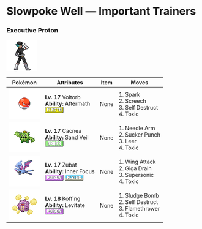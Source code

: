 # Slowpoke Well — Important Trainers

### Executive Proton

![Executive Proton](../../assets/important_trainers/proton.png "Executive Proton")

| Pokémon | Attributes | Item | Moves |
|:-------:|------------|:----:|-------|
| ![Voltorb](../../assets/sprites/voltorb/front.gif "Voltorb: It rolls to move. If the ground is uneven, a sudden jolt from hitting a bump can cause it to explode.") | **Lv. 17** Voltorb<br>**Ability:** <span class="tooltip" title="Damages the foe landing the finishing hit.">Aftermath</span><br>![electric](../../assets/types/electric.png "Electric") | None | 1. <span class="tooltip" title="The user throws an electrically charged tackle at the foe. It may also leave the target paralyzed.">Spark</span><br>2. <span class="tooltip" title="An earsplitting screech is emitted to sharply reduce the foe’s Defense stat. ">Screech</span><br>3. <span class="tooltip" title="The user blows up to inflict damage on all Pokémon in battle. The user faints upon using this move.">Self Destruct</span><br>4. <span class="tooltip" title="A move that leaves the target badly poisoned. Its poison damage worsens every turn.">Toxic</span> |
| ![Cacnea](../../assets/sprites/cacnea/front.gif "Cacnea: It lives in arid locations. Its yellow flowers bloom once a year.") | **Lv. 17** Cacnea<br>**Ability:** <span class="tooltip" title="Boosts the Pokémon’s evasion in a sandstorm.">Sand Veil</span><br>![grass](../../assets/types/grass.png "Grass") | None | 1. <span class="tooltip" title="The user attacks by wildly swinging its thorny arms. It may also make the target flinch.">Needle Arm</span><br>2. <span class="tooltip" title="This move enables the user to attack first. It fails if the foe is not readying an attack, however.">Sucker Punch</span><br>3. <span class="tooltip" title="The foe is given an intimidating leer with sharp eyes. The target’s Defense stat is reduced.">Leer</span><br>4. <span class="tooltip" title="A move that leaves the target badly poisoned. Its poison damage worsens every turn.">Toxic</span> |
| ![Zubat](../../assets/sprites/zubat/front.gif "Zubat: While flying, it constantly emits ultrasonic waves from its mouth to check its surroundings.") | **Lv. 17** Zubat<br>**Ability:** <span class="tooltip" title="The Pokémon is protected from flinching.">Inner Focus</span><br>![poison](../../assets/types/poison.png "Poison") ![flying](../../assets/types/flying.png "Flying") | None | 1. <span class="tooltip" title="The foe is struck with large, imposing wings spread wide to inflict damage. ">Wing Attack</span><br>2. <span class="tooltip" title="A nutrient-draining attack. The user’s HP is restored by half the damage taken by the target.">Giga Drain</span><br>3. <span class="tooltip" title="The user generates odd sound waves from its body. It may confuse the target.">Supersonic</span><br>4. <span class="tooltip" title="A move that leaves the target badly poisoned. Its poison damage worsens every turn.">Toxic</span> |
| ![Koffing](../../assets/sprites/koffing/front.gif "Koffing: Its thin, filmy body is filled with gases that cause constant sniffles, coughs and teary eyes.") | **Lv. 18** Koffing<br>**Ability:** <span class="tooltip" title="Gives full immunity to all Ground-type moves.">Levitate</span><br>![poison](../../assets/types/poison.png "Poison") | None | 1. <span class="tooltip" title="The user attacks by hurling filthy sludge at the foe. It may also poison the target.">Sludge Bomb</span><br>2. <span class="tooltip" title="The user blows up to inflict damage on all Pokémon in battle. The user faints upon using this move.">Self Destruct</span><br>3. <span class="tooltip" title="The foe is scorched with an intense blast of fire. The target may also be left with a burn.">Flamethrower</span><br>4. <span class="tooltip" title="A move that leaves the target badly poisoned. Its poison damage worsens every turn.">Toxic</span> |


